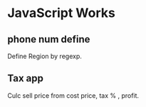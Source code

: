 # JavaScript Works
## phone num define
Define Region by regexp.
## Tax app
Culc sell price from 
cost price, tax % , profit.
